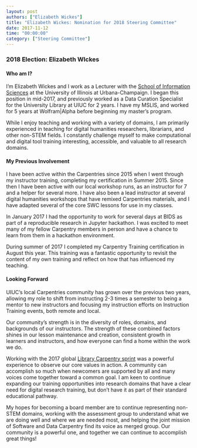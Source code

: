 ```yaml
---
layout: post
authors: ["Elizabeth Wickes"]
title: "Elizabeth Wickes: Nomination for 2018 Steering Committee"
date: 2017-11-12
time: "00:00:00"
category: ["Steering Committee"]
---
```


### 2018 Election: Elizabeth WIckes

#### Who am I?

I’m Elizabeth Wickes and I work as a Lecturer with the [School of Information Sciences](http://ischool.illinois.edu/) at the University of Illinois at Urbana-Champaign.  I began this position in mid-2017, and previously worked as a Data Curation Specialist for the University Library at UIUC for 2 years.  I have my MSLIS, and worked for 5 years at Wolfram|Alpha before beginning my master’s program.

While I enjoy teaching and working with a variety of domains, I am primarily experienced in teaching for digital humanities researchers, librarians, and other non-STEM fields.  I constantly challenge myself to make computational and digital tool training interesting, accessible, and valuable to all research domains.

#### My Previous Involvement

I have been active within the Carpentries since 2015 when I went through my instructor training, completing my certification in Summer 2015.  Since then I have been active with our local workshop runs, as an instructor for 7 and a helper for several more.  I have also been a lead instructor at several digital humanities workshops that have remixed Carpentries materials, and I have adapted several of the core SWC lessons for use in my classes.

In January 2017 I had the opportunity to work for several days at BIDS as part of a reproducible research in Jupyter hackathon. I was excited to meet many of my fellow Carpentry members in person and have a chance to learn from them in a hackathon environment.

During summer of 2017 I completed my Carpentry Training certification in August this year.  This training was a fantastic opportunity to revisit the content of my own training and reflect on how that has influenced my teaching.  

#### Looking Forward

UIUC’s local Carpentries community has grown over the previous two years, allowing my role to shift from instructing 2-3 times a semester to being a mentor to new instructors and focusing my instruction efforts on Instruction Training events, both remote and local.

Our community’s strength is in the diversity of roles, domains, and backgrounds of our instructors.  The strength of these combined factors shines in our lesson maintenance and creation, consistent growth in learners and instructors, and how everyone can find a home within the work we do.  

Working with the 2017 global [Library Carpentry sprint](https://weaverbel.github.io/lcsprint/) was a powerful experience to observe our core values in action.  A community can accomplish so much when newcomers are supported by all and many voices come together toward a common goal.  I am keen to continue expanding our training opportunities into research domains that have a clear need for digital research training, but don’t have it as part of their standard educational pathway.

My hopes for becoming a board member are to continue representing non-STEM domains, working with the assessment group to understand what we are doing well and where we are needed most, and helping the joint mission of Software and Data Carpentry find its voice as merged group. Our community is a powerful one, and together we can continue to accomplish great things!
